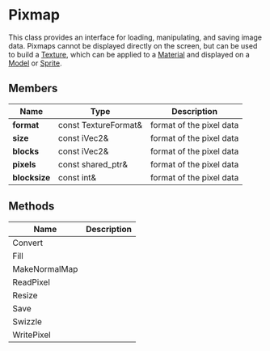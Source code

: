 # Pixmap #

This class provides an interface for loading, manipulating, and saving image data. Pixmaps cannot be displayed directly on the screen, but can be used to build a [Texture](CPP_Textures.md), which can be applied to a [Material](API_Material.md) and displayed on a [Model](API_Model.md) or [Sprite](API_Sprite.md).

## Members ##

| Name | Type | Description |
| ----- | ----- | ----- |
| **format** | const TextureFormat&  | format of the pixel data |
| **size** | const iVec2&  | format of the pixel data |
| **blocks** | const iVec2&  |  format of the pixel data |
| **pixels** | const shared_ptr<Buffer>&  | format of the pixel data |
| **blocksize** | const int&  | format of the pixel data |

## Methods ##

| Name | Description |
|-----|-----|
| Convert | |
| Fill | |
| MakeNormalMap | |
| ReadPixel | |
| Resize | |
| Save | |
| Swizzle | |
| WritePixel | |
